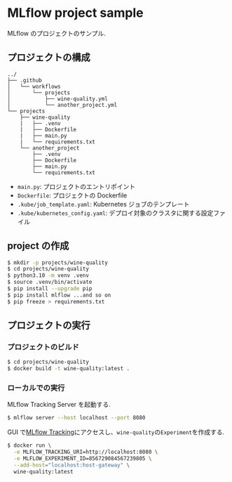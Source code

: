 # MLflow project sample

MLflow のプロジェクトのサンプル.

## プロジェクトの構成

```
../
├── .github
│   └── workflows
│       └── projects
│           ├── wine-quality.yml
│           └── another_project.yml
└── projects
    ├── wine-quality
    |   ├── .venv
    |   ├── Dockerfile
    |   ├── main.py
    |   └── requirements.txt
    └── another_project
        ├── .venv
        ├── Dockerfile
        ├── main.py
        └── requirements.txt
```

- `main.py`: プロジェクトのエントリポイント
- `Dockerfile`: プロジェクトの Dockerfile
- `.kube/job_template.yaml`: Kubernetes ジョブのテンプレート
- `.kube/kubernetes_config.yaml`: デプロイ対象のクラスタに関する設定ファイル

## project の作成

```bash
$ mkdir -p projects/wine-quality
$ cd projects/wine-quality
$ python3.10 -m venv .venv
$ source .venv/bin/activate
$ pip install --upgrade pip
$ pip install mlflow ...and so on
$ pip freeze > requirements.txt
```

## プロジェクトの実行

### プロジェクトのビルド

```bash
$ cd projects/wine-quality
$ docker build -t wine-quality:latest .
```

### ローカルでの実行

MLflow Tracking Server を起動する.

```bash
$ mlflow server --host localhost --port 8080
```

GUI で[MLflow Tracking](http://localhost:8080)にアクセスし、`wine-quality`の`Experiment`を作成する.

```bash
$ docker run \
  -e MLFLOW_TRACKING_URI=http://localhost:8080 \
  -e MLFLOW_EXPERIMENT_ID=856729084567239805 \
  --add-host="localhost:host-gateway" \
  wine-quality:latest
```
